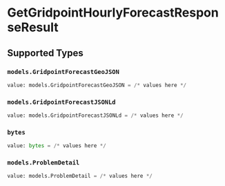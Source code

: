 # GetGridpointHourlyForecastResponseResult


## Supported Types

### `models.GridpointForecastGeoJSON`

```python
value: models.GridpointForecastGeoJSON = /* values here */
```

### `models.GridpointForecastJSONLd`

```python
value: models.GridpointForecastJSONLd = /* values here */
```

### `bytes`

```python
value: bytes = /* values here */
```

### `models.ProblemDetail`

```python
value: models.ProblemDetail = /* values here */
```

